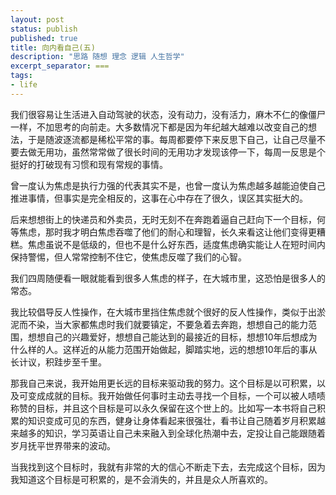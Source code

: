 ```yaml
---
layout: post
status: publish
published: true
title: 向内看自己(五) 
description: "思路 随想 理念 逻辑 人生哲学"
excerpt_separator: ===
tags:
- life
---
```


我们很容易让生活进入自动驾驶的状态，没有动力，没有活力，麻木不仁的像僵尸一样，不加思考的向前走。大多数情况下都是因为年纪越大越难以改变自己的想法，于是随波逐流都是稀松平常的事。每周都要停下来反思下自己，让自己尽量不要去做无用功，虽然常常做了很长时间的无用功才发现该停一下，每周一反思是个挺好的打破现有习惯和现有常规的事情。

曾一度认为焦虑是执行力强的代表其实不是，也曾一度认为焦虑越多越能迫使自己推进事情，但事实是完全相反的，这事在心中存在了很久，误区其实挺大的。

后来想想街上的快递员和外卖员，无时无刻不在奔跑着逼自己赶向下一个目标，何等焦虑，那时我才明白焦虑吞噬了他们的耐心和理智，长久来看这让他们变得更糟糕。焦虑虽说不是低级的，但也不是什么好东西，适度焦虑确实能让人在短时间内保持警惕，但人常常控制不住它，使焦虑反噬了我们的心智。

我们四周随便看一眼就能看到很多人焦虑的样子，在大城市里，这恐怕是很多人的常态。

我比较倡导反人性操作，在大城市里挡住焦虑就个很好的反人性操作，类似于出淤泥而不染，当大家都焦虑时我们就要镇定，不要急着去奔跑，想想自己的能力范围，想想自己的兴趣爱好，想想自己能达到的最接近的目标，想想10年后想成为什么样的人。这样近的从能力范围开始做起，脚踏实地，远的想想10年后的事从长计议，积跬步至千里。

那我自己来说，我开始用更长远的目标来驱动我的努力。这个目标是以可积累，以及可变成成就的目标。我开始做任何事时主动去寻找一个目标，一个可以被人啧啧称赞的目标，并且这个目标是可以永久保留在这个世上的。比如写一本书将自己积累的知识变成可见的东西，健身让身体看起来很强壮，看书让自己随着岁月积累越来越多的知识，学习英语让自己未来融入到全球化热潮中去，定投让自己能跟随着岁月抚平世界带来的波动。

当我找到这个目标时，我就有非常的大的信心不断走下去，去完成这个目标，因为我知道这个目标是可积累的，是不会消失的，并且是众人所喜欢的。




